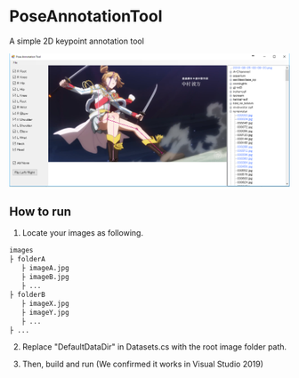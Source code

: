 # PoseAnnotationTool

A simple 2D keypoint annotation tool

![screenshot](img/screenshot.png)

## How to run

1. Locate your images as following.

```
images
├ folderA
   ├ imageA.jpg
   ├ imageB.jpg
   ├ ...
├ folderB
   ├ imageX.jpg
   ├ imageY.jpg
   ├ ...
├ ...
```

2. Replace "DefaultDataDir" in Datasets.cs with the root image folder path.

3. Then, build and run (We confirmed it works in Visual Studio 2019)